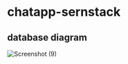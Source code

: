 # chatapp-sernstack

## database diagram
![Screenshot (9)](https://github.com/TranKhoi164/chatapp-sernstack/assets/103193779/83d9b1a5-1537-49c9-a22f-9a9ca4292558)
